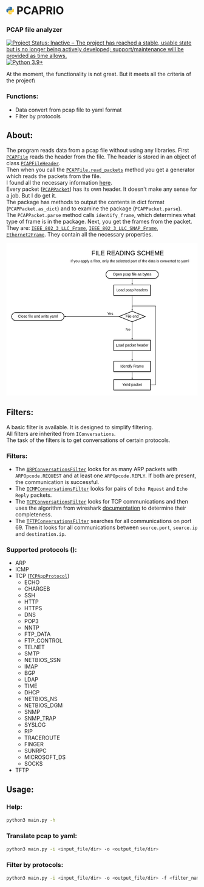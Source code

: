 
# ![](./res/python_30x30.png) PCAPRIO 
### PCAP file analyzer


[![Project Status: Inactive – The project has reached a stable, usable state but is no longer being actively developed; support/maintenance will be provided as time allows.](https://img.shields.io/badge/Repo%20Status-inactive-inactive.svg?style=flat)](https://www.repostatus.org/#inactive)
[![Python 3.9+](https://img.shields.io/badge/Python-3.9+-blue.svg?style=flat)](https://www.python.org/downloads/release/python-390/)



At the moment, the functionality is not great. But it meets all the criteria of the project\
### Functions:
 - Data convert from pcap file to yaml format
 - Filter by protocols

## About:
The program reads data from a pcap file without using any libraries. 
First [`PCAPFile`](./pcaprio/pcap_file.py#L9) reads the header from the file. The header is stored in an object of class [`PCAPFileHeader`](./pcaprio/pcap_header.py#L5).\
Then when you call the [`PCAPFile.read_packets`](./pcaprio/pcap_file.py#L30) method you get a generator which reads the packets from the file.\
I found all the necessary information [here](https://www.ietf.org/archive/id/draft-gharris-opsawg-pcap-01.html#name-packet-record).\
Every packet ([`PCAPPacket`](./pcaprio/pcap_packet.py#L16)) has its own header. It doesn't make any sense for a job. But I do get it.\
The package has methods to output the contents in dict format (`PCAPPacket.as_dict`) and to examine the package (`PCAPPacket.parse`).\
The `PCAPPacket.parse` method calls `identify_frame`, which determines what type of frame is in the package. Next, you get the frames from the packet. They are: [`IEEE_802_3_LLC_Frame`](./pcaprio/frames/ieee_llc.py#L7), [`IEEE_802_3_LLC_SNAP_Frame`](./pcaprio/frames/ieee_llc_snap.py#L12), [`Ethernet2Frame`](./pcaprio/frames/ethernet2.py#L25). They contain all the necessary properties.



![Diagram](./res/diagram_day.png)

## Filters:
A basic filter is available. It is designed to simplify filtering.\
All filters are inherited from `IConversations`.\
The task of the filters is to get conversations of certain protocols.
### Filters:
- The [`ARPConversationsFilter`](./pcaprio/filters/arp_conversations.py#L23) looks for as many ARP packets with `ARPOpcode.REQUEST` and at least one `ARPOpcode.REPLY`. If both are present, the communication is successful.
- The [`ICMPConversationsFilter`](./pcaprio/filters/icmp_conversations.py#L11) looks for pairs of `Echo Rquest` and `Echo Reply` packets.
- The [`TCPConversationsFilter`](./pcaprio/filters/tcp_conversations.py#L25) looks for TCP communications and then uses the algorithm from wireshark [documentation](https://www.wireshark.org/docs/wsug_html_chunked/ChAdvTCPAnalysis.html) to determine their completeness.
- The [`TFTPConversationsFilter`](./pcaprio/filters/tftp_conversations.py#L11) searches for all communications on port 69. Then it looks for all communications between `source.port`, `source.ip` and `destination.ip`.


### Supported protocols ():
- ARP
- ICMP
- TCP ([`TCPAppProtocol`](./pcaprio/enumerations.py#L99))
    - ECHO
    - CHARGEB
    - SSH
    - HTTP
    - HTTPS
    - DNS
    - POP3
    - NNTP
    - FTP_DATA
    - FTP_CONTROL
    - TELNET
    - SMTP
    - NETBIOS_SSN
    - IMAP
    - BGP
    - LDAP
    - TIME
    - DHCP
    - NETBIOS_NS
    - NETBIOS_DGM
    - SNMP
    - SNMP_TRAP
    - SYSLOG
    - RIP
    - TRACEROUTE
    - FINGER
    - SUNRPC
    - MICROSOFT_DS
    - SOCKS
- TFTP

## Usage:
### Help:
```bash
python3 main.py -h
```

### Translate pcap to yaml:
```bash
python3 main.py -i <input_file/dir> -o <output_file/dir>
```

### Filter by protocols:
```bash
python3 main.py -i <input_file/dir> -o <output_file/dir> -f <filter_name>
```


<!-- 
## О программе:
Программа считывает данные из pcap файла не используя никакие библиотеки. 
Сперва `PCAPFile` считывает header из файла. Header хранится в объекте класса `PCAPFileHeader`.
После чего при вызове метода `PCAPFile.read_packets` вы получаете генератор, который считывает пакеты из файла.
Всю необходимую информацию я нашёл [тут](https://www.ietf.org/archive/id/draft-gharris-opsawg-pcap-01.html#name-packet-record).
Каждый пакет(`PCAPPacket`) имеет свой header. Для задания это не имеет никакого смысла. Но я это получаю. 
Пакет имеет методы для вывода содержимого в формате dict (`PCAPPacket.as_dict`) и изучения пакета (`PCAPPacket.parse`).
Метод `PCAPPacket.parse` вызывает `identify_frame`, которая определяет какой тип фрейма в пакете. Далее вы получаете фреймы из пакета. Они бывают: `IEEE_802_3_LLC_Frame`, `IEEE_802_3_LLC_SNAP_Frame`, `Ethernet2Frame`. В них находятся все необходимые свойства. 


## Фильтры:
Имеется базовый фильтр. Он создан для упрощения фильтрации. 
Фильтры:
- `ARPConversationsFilter` ищет сколько угодно ARP пакетов с ARPOpcode.REQUEST и хотя бы один ARPOpcode.REPLY. Если присутствует и то и то, коммуникация успешна.
- `ICMPConversationsFilter` ищет пары пакетов "Echo Rquest" и "Echo Reply".
- `TCPConversationsFilter` ищет TCP коммуникации и потом по алгоритму из wireshark (документации)[https://www.wireshark.org/docs/wsug_html_chunked/ChAdvTCPAnalysis.html] определяет их завершённость.
- `TFTPConversationsFilter` ищет все коммуникации с 69 портом. После чего ищет все коммуникации между `source.port`, `source.ip` and `destination.ip`.

-->


